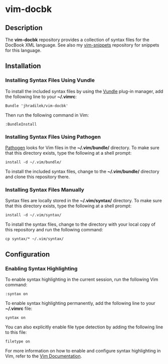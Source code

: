 # vim-docbk

## Description

The **vim-docbk** repository provides a collection of syntax files for the DocBook XML language. See also my [vim-snippets](https://github.com/jhradilek/vim-snippets) repository for snippets for this language.

## Installation

### Installing Syntax Files Using Vundle

To install the included syntax files by using the [Vundle](https://github.com/gmarik/vundle) plug-in manager, add the following line to your **~/.vimrc**:

    Bundle 'jhradilek/vim-docbk'

Then run the following command in Vim:

    :BundleInstall

### Installing Syntax Files Using Pathogen

[Pathogen](https://github.com/tpope/vim-pathogen) looks for Vim files in the **~/.vim/bundle/** directory. To make sure that this directory exists, type the following at a shell prompt:

    install -d ~/.vim/bundle/

To install the included syntax files, change to the **~/.vim/bundle/** directory and clone this repository there.

### Installing Syntax Files Manually

Syntax files are locally stored in the **~/.vim/syntax/** directory. To make sure that this directory exists, type the following at a shell prompt:

    install -d ~/.vim/syntax/

To install the syntax files, change to the directory with your local copy of this repository and run the following command:

    cp syntax/* ~/.vim/syntax/

## Configuration

### Enabling Syntax Highlighting

To enable syntax highlighting in the current session, run the following Vim command:

    :syntax on

To enable syntax highlighting permanently, add the following line to your **~/.vimrc** file:

    syntax on

You can also explicitly enable file type detection by adding the following line to this file:

    filetype on

For more information on how to enable and configure syntax highlighting in Vim, refer to the [Vim Documentation](http://vimdoc.sourceforge.net/htmldoc/syntax.html).
